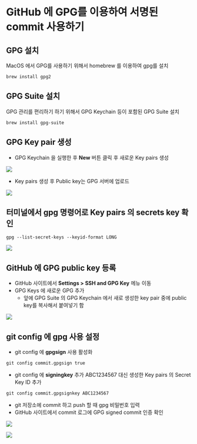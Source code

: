 # GitHub 에 GPG를 이용하여 서명된 commit 사용하기

## GPG 설치
MacOS 에서 GPG를 사용하기 위해서 homebrew 를 이용하여 gpg를 설치

```
brew install gpg2
```

## GPG Suite 설치

GPG 관리를 편리하기 하기 위해서 GPG Keychain 등이 포함된 GPG Suite 설치

```
brew install gpg-suite
```

## GPG Key pair 생성

* GPG Keychain 을 실행한 후 **New** 버튼 클릭 후 새로운 Key pairs 생성

![](https://hbn-blog-assets.s3.ap-northeast-2.amazonaws.com/sungkwang/2021/02/Screen_Shot_2021-02-02_at_1_04_31_AM.png)

* Key pairs 생성 후 Public key는 GPG 서버에 업로드

![](https://hbn-blog-assets.s3.ap-northeast-2.amazonaws.com/sungkwang/2021/02/Screen_Shot_2021-02-02_at_1_05_38_AM.png)

## 터미널에서 gpg 명령어로 Key pairs 의 secrets key 확인

```
gpg --list-secret-keys --keyid-format LONG
```

![](https://hbn-blog-assets.s3.ap-northeast-2.amazonaws.com/sungkwang/2021/02/Screen_Shot_2021-02-02_at_11_12_52_AM.png)

## GitHub 에 GPG public key 등록

* GitHub 사이트에서 **Settings > SSH and GPG Key** 메뉴 이동
* GPG Keys 에 새로운 GPG 추가
    * 앞에 GPG Suite 의 GPG Keychain 에서 새로 생성한 key pair 중에 public key를 복사해서 붙여넣기 함

![](https://hbn-blog-assets.s3.ap-northeast-2.amazonaws.com/sungkwang/2021/02/Screen_Shot_2021-02-02_at_10_58_22_AM.png)    

## git config 에 gpg 사용 설정

* git config 에 **gpgsign** 사용 활성화

```
git config commit.gpgsign true
```

* git config 에 **signingkey** 추가
ABC1234567 대신 생성한 Key pairs 의 Secret Key ID 추가
```
git config commit.gpgsignkey ABC1234567
```

* git 저장소에 commit 하고 push 할 때 gpg 비밀번호 입력
* GitHub 사이트에서 commit 로그에 GPG signed commit 인증 확인

![](https://hbn-blog-assets.s3.ap-northeast-2.amazonaws.com/sungkwang/2021/02/Screen%20Shot%202021-02-02%20at%2011.18.19%20AM.png)

![](https://hbn-blog-assets.s3.ap-northeast-2.amazonaws.com/sungkwang/2021/02/Screen%20Shot%202021-02-02%20at%2011.25.31%20AM.png)